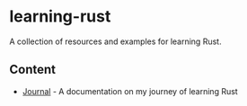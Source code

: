 # learning-rust

A collection of resources and examples for learning Rust.

## Content

- [Journal](./docs/journal/Index.md) - A documentation on my journey of learning Rust